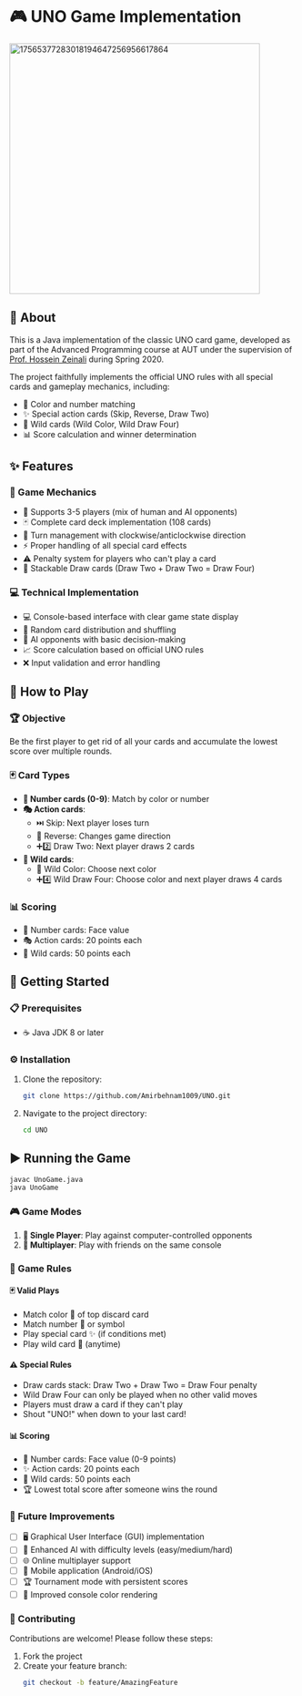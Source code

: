 # 🎮 UNO Game Implementation
<img width="440" height="440" alt="17565377283018194647256956617864" src="https://github.com/user-attachments/assets/41ef7059-f6e3-4dbd-b374-36cc4b6618c6" />


## 📖 About

This is a Java implementation of the classic UNO card game, developed as part of the Advanced Programming course at AUT under the supervision of [Prof. Hossein Zeinali](https://scholar.google.com/citations?user=KaGpFx8AAAAJ&hl=en) during Spring 2020.

The project faithfully implements the official UNO rules with all special cards and gameplay mechanics, including:
- 🎨 Color and number matching
- ✨ Special action cards (Skip, Reverse, Draw Two)
- 🌈 Wild cards (Wild Color, Wild Draw Four)
- 📊 Score calculation and winner determination

## ✨ Features

### 🎲 Game Mechanics
- 👥 Supports 3-5 players (mix of human and AI opponents)
- 🃏 Complete card deck implementation (108 cards)
- 🔄 Turn management with clockwise/anticlockwise direction
- ⚡ Proper handling of all special card effects
- ⚠️ Penalty system for players who can't play a card
- 🎴 Stackable Draw cards (Draw Two + Draw Two = Draw Four)

### 💻 Technical Implementation
- 💻 Console-based interface with clear game state display
- 🔀 Random card distribution and shuffling
- 🤖 AI opponents with basic decision-making
- 📈 Score calculation based on official UNO rules
- ❌ Input validation and error handling

## 🎯 How to Play

### 🏆 Objective
Be the first player to get rid of all your cards and accumulate the lowest score over multiple rounds.

### 🃏 Card Types
- **🔢 Number cards (0-9)**: Match by color or number
- **🎭 Action cards**:
  - ⏭️ Skip: Next player loses turn
  - 🔄 Reverse: Changes game direction
  - ➕2️⃣ Draw Two: Next player draws 2 cards
- **🌌 Wild cards**:
  - 🎨 Wild Color: Choose next color
  - ➕4️⃣ Wild Draw Four: Choose color and next player draws 4 cards

### 📊 Scoring
- 🔢 Number cards: Face value
- 🎭 Action cards: 20 points each
- 🌈 Wild cards: 50 points each

## 🚀 Getting Started

### 📋 Prerequisites
- ☕ Java JDK 8 or later

### ⚙️ Installation
1. Clone the repository:
   ```bash
   git clone https://github.com/Amirbehnam1009/UNO.git
   
2. Navigate to the project directory:
   ```bash 
   cd UNO

## ▶️ Running the Game
```bash
javac UnoGame.java
java UnoGame
```

### 🎮 Game Modes

1. **👤 Single Player**: Play against computer-controlled opponents
2. **👥 Multiplayer**: Play with friends on the same console

### 🎯 Game Rules

#### 🃏 Valid Plays
- Match color 🎨 of top discard card
- Match number 🔢 or symbol
- Play special card ✨ (if conditions met)
- Play wild card 🌈 (anytime)

#### ⚠️ Special Rules
- Draw cards stack: Draw Two + Draw Two = Draw Four penalty
- Wild Draw Four can only be played when no other valid moves
- Players must draw a card if they can't play
- Shout "UNO!" when down to your last card!

#### 📊 Scoring
- 🔢 Number cards: Face value (0-9 points)
- ✨ Action cards: 20 points each
- 🌈 Wild cards: 50 points each
- 🏆 Lowest total score after someone wins the round

### 🔮 Future Improvements

- [ ] 🖥️ Graphical User Interface (GUI) implementation
- [ ] 🧠 Enhanced AI with difficulty levels (easy/medium/hard)
- [ ] 🌐 Online multiplayer support
- [ ] 📱 Mobile application (Android/iOS)
- [ ] 🏆 Tournament mode with persistent scores
- [ ] 🌈 Improved console color rendering

### 🤝 Contributing

Contributions are welcome! Please follow these steps:

1. Fork the project
2. Create your feature branch:
   ```bash
   git checkout -b feature/AmazingFeature
